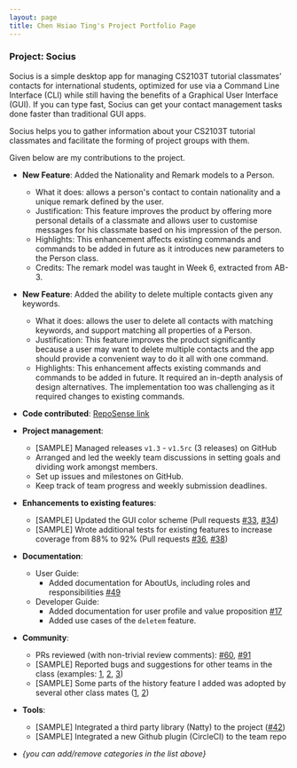 ```yaml
---
layout: page
title: Chen Hsiao Ting's Project Portfolio Page
---
```


### Project: Socius

Socius is a simple desktop app for managing CS2103T tutorial classmates’ contacts for international students, optimized for use via a Command Line Interface (CLI) while still having the benefits of a Graphical User Interface (GUI). If you can type fast, Socius can get your contact management tasks done faster than traditional GUI apps.

Socius helps you to gather information about your CS2103T tutorial classmates and facilitate the forming of project groups with them.

Given below are my contributions to the project.

* **New Feature**: Added the Nationality and Remark models to a Person.
  * What it does: allows a person's contact to contain nationality and a unique remark defined by the user.
  * Justification: This feature improves the product by offering more personal details of a classmate and allows user to customise messages for his classmate based on his impression of the person.
  * Highlights: This enhancement affects existing commands and commands to be added in future as it introduces new parameters to the Person class.
  * Credits: The remark model was taught in Week 6, extracted from AB-3.

* **New Feature**: Added the ability to delete multiple contacts given any keywords.
  * What it does: allows the user to delete all contacts with matching keywords, and support matching all properties of a Person.
  * Justification: This feature improves the product significantly because a user may want to delete multiple contacts and the app should provide a convenient way to do it all with one command.
  * Highlights: This enhancement affects existing commands and commands to be added in future. It required an in-depth analysis of design alternatives. The implementation too was challenging as it required changes to existing commands.

* **Code contributed**: [RepoSense link]()

* **Project management**:
  * [SAMPLE] Managed releases `v1.3` - `v1.5rc` (3 releases) on GitHub
  * Arranged and led the weekly team discussions in setting goals and dividing work amongst members.
  * Set up issues and milestones on GitHub.
  * Keep track of team progress and weekly submission deadlines.

* **Enhancements to existing features**:
  * [SAMPLE] Updated the GUI color scheme (Pull requests [\#33](), [\#34]())
  * [SAMPLE] Wrote additional tests for existing features to increase coverage from 88% to 92% (Pull requests [\#36](), [\#38]())

* **Documentation**:
  * User Guide:
    * Added documentation for AboutUs, including roles and responsibilities [\#49]()
  * Developer Guide:
    * Added documentation for user profile and value proposition [\#17]()
    * Added use cases of the `deletem` feature.

* **Community**:
  * PRs reviewed (with non-trivial review comments): [\#60](), [\#91]()
  * [SAMPLE] Reported bugs and suggestions for other teams in the class (examples: [1](), [2](), [3]())
  * [SAMPLE] Some parts of the history feature I added was adopted by several other class mates ([1](), [2]())

* **Tools**:
  * [SAMPLE] Integrated a third party library (Natty) to the project ([\#42]())
  * [SAMPLE] Integrated a new Github plugin (CircleCI) to the team repo

* _{you can add/remove categories in the list above}_
